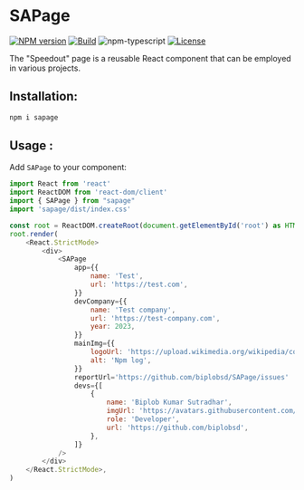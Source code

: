 # SAPage

[![NPM version][npm-image]][npm-url]
[![Build][github-build]][github-build-url]
![npm-typescript]
[![License][github-license]][github-license-url]

The "Speedout" page is a reusable React component that can be employed in various projects.

## Installation:

```bash
npm i sapage
```

## Usage :

Add `SAPage` to your component:

```js
import React from 'react'
import ReactDOM from 'react-dom/client'
import { SAPage } from "sapage"
import 'sapage/dist/index.css'

const root = ReactDOM.createRoot(document.getElementById('root') as HTMLElement)
root.render(
    <React.StrictMode>
        <div>
            <SAPage
                app={{
                    name: 'Test',
                    url: 'https://test.com',
                }}
                devCompany={{
                    name: 'Test company',
                    url: 'https://test-company.com',
                    year: 2023,
                }}
                mainImg={{
                    logoUrl: 'https://upload.wikimedia.org/wikipedia/commons/d/db/Npm-logo.svg',
                    alt: 'Npm log',
                }}
                reportUrl='https://github.com/biplobsd/SAPage/issues'
                devs={[
                    {
                        name: 'Biplob Kumar Sutradhar',
                        imgUrl: 'https://avatars.githubusercontent.com/u/43641536',
                        role: 'Developer',
                        url: 'https://github.com/biplobsd',
                    },
                ]}
            />
        </div>
    </React.StrictMode>,
)

```

[npm-url]: https://www.npmjs.com/package/sapage
[npm-image]: https://img.shields.io/npm/v/sapage
[github-license]: https://img.shields.io/github/license/biplobsd/sapage
[github-license-url]: https://github.com/biplobsd/sapage/blob/master/LICENSE
[github-build]: https://github.com/biplobsd/sapage/actions/workflows/publish.yml/badge.svg
[github-build-url]: https://github.com/biplobsd/sapage/actions/workflows/publish.yml
[npm-typescript]: https://img.shields.io/npm/types/sapage

